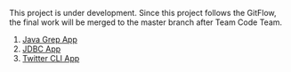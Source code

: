 This project is under development. Since this project follows the GitFlow, the final work will be
merged to the master branch after Team Code Team.

1. [Java Grep App](./grep)
2. [JDBC App](./jdbc)
3. [Twitter CLI App](./twitter)